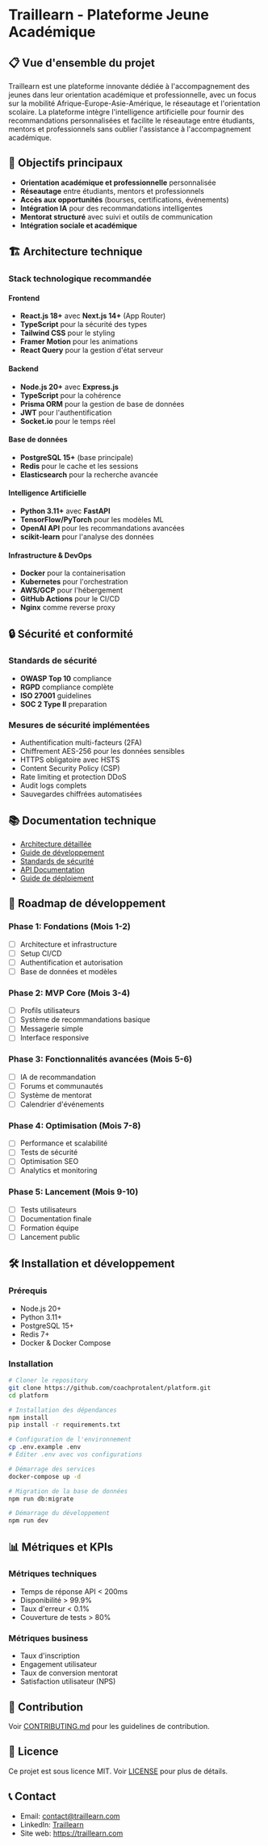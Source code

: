 # Traillearn - Plateforme Jeune Académique

## 📋 Vue d'ensemble du projet

Traillearn est une plateforme innovante dédiée à l'accompagnement des jeunes dans leur orientation académique et professionnelle, avec un focus sur la mobilité Afrique-Europe-Asie-Amérique, le réseautage et l'orientation scolaire. La plateforme intègre l'intelligence artificielle pour fournir des recommandations personnalisées et facilite le réseautage entre étudiants, mentors et professionnels sans oublier l'assistance à l'accompagnement académique.

## 🎯 Objectifs principaux

- **Orientation académique et professionnelle** personnalisée
- **Réseautage** entre étudiants, mentors et professionnels
- **Accès aux opportunités** (bourses, certifications, événements)
- **Intégration IA** pour des recommandations intelligentes
- **Mentorat structuré** avec suivi et outils de communication
- **Intégration sociale et académique**

## 🏗️ Architecture technique

### Stack technologique recommandée

#### Frontend
- **React.js 18+** avec **Next.js 14+** (App Router)
- **TypeScript** pour la sécurité des types
- **Tailwind CSS** pour le styling
- **Framer Motion** pour les animations
- **React Query** pour la gestion d'état serveur

#### Backend
- **Node.js 20+** avec **Express.js**
- **TypeScript** pour la cohérence
- **Prisma ORM** pour la gestion de base de données
- **JWT** pour l'authentification
- **Socket.io** pour le temps réel

#### Base de données
- **PostgreSQL 15+** (base principale)
- **Redis** pour le cache et les sessions
- **Elasticsearch** pour la recherche avancée

#### Intelligence Artificielle
- **Python 3.11+** avec **FastAPI**
- **TensorFlow/PyTorch** pour les modèles ML
- **OpenAI API** pour les recommandations avancées
- **scikit-learn** pour l'analyse des données

#### Infrastructure & DevOps
- **Docker** pour la containerisation
- **Kubernetes** pour l'orchestration
- **AWS/GCP** pour l'hébergement
- **GitHub Actions** pour le CI/CD
- **Nginx** comme reverse proxy

## 🔒 Sécurité et conformité

### Standards de sécurité
- **OWASP Top 10** compliance
- **RGPD** compliance complète
- **ISO 27001** guidelines
- **SOC 2 Type II** preparation

### Mesures de sécurité implémentées
- Authentification multi-facteurs (2FA)
- Chiffrement AES-256 pour les données sensibles
- HTTPS obligatoire avec HSTS
- Content Security Policy (CSP)
- Rate limiting et protection DDoS
- Audit logs complets
- Sauvegardes chiffrées automatisées

## 📚 Documentation technique

- [Architecture détaillée](./docs/architecture.md)
- [Guide de développement](./docs/development.md)
- [Standards de sécurité](./docs/security.md)
- [API Documentation](./docs/api.md)
- [Guide de déploiement](./docs/deployment.md)

## 🚀 Roadmap de développement

### Phase 1: Fondations (Mois 1-2)
- [ ] Architecture et infrastructure
- [ ] Setup CI/CD
- [ ] Authentification et autorisation
- [ ] Base de données et modèles

### Phase 2: MVP Core (Mois 3-4)
- [ ] Profils utilisateurs
- [ ] Système de recommandations basique
- [ ] Messagerie simple
- [ ] Interface responsive

### Phase 3: Fonctionnalités avancées (Mois 5-6)
- [ ] IA de recommandation
- [ ] Forums et communautés
- [ ] Système de mentorat
- [ ] Calendrier d'événements

### Phase 4: Optimisation (Mois 7-8)
- [ ] Performance et scalabilité
- [ ] Tests de sécurité
- [ ] Optimisation SEO
- [ ] Analytics et monitoring

### Phase 5: Lancement (Mois 9-10)
- [ ] Tests utilisateurs
- [ ] Documentation finale
- [ ] Formation équipe
- [ ] Lancement public

## 🛠️ Installation et développement

### Prérequis
- Node.js 20+
- Python 3.11+
- PostgreSQL 15+
- Redis 7+
- Docker & Docker Compose

### Installation
```bash
# Cloner le repository
git clone https://github.com/coachprotalent/platform.git
cd platform

# Installation des dépendances
npm install
pip install -r requirements.txt

# Configuration de l'environnement
cp .env.example .env
# Éditer .env avec vos configurations

# Démarrage des services
docker-compose up -d

# Migration de la base de données
npm run db:migrate

# Démarrage du développement
npm run dev
```

## 📊 Métriques et KPIs

### Métriques techniques
- Temps de réponse API < 200ms
- Disponibilité > 99.9%
- Taux d'erreur < 0.1%
- Couverture de tests > 80%

### Métriques business
- Taux d'inscription
- Engagement utilisateur
- Taux de conversion mentorat
- Satisfaction utilisateur (NPS)

## 🤝 Contribution

Voir [CONTRIBUTING.md](./CONTRIBUTING.md) pour les guidelines de contribution.

## 📄 Licence

Ce projet est sous licence MIT. Voir [LICENSE](./LICENSE) pour plus de détails.

## 📞 Contact

- Email: contact@traillearn.com
- LinkedIn: [Traillearn](https://linkedin.com/company/traillearn)
- Site web: https://traillearn.com